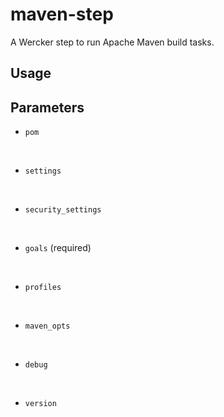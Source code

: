 # maven-step
A Wercker step to run Apache Maven build tasks.



## Usage



## Parameters

* `pom`
<br>

* `settings`
<br>

* `security_settings`
<br> 

* `goals` (required)
<br> 

* `profiles`
<br> 

* `maven_opts`
<br>

* `debug`
<br>

* `version`
<br>

